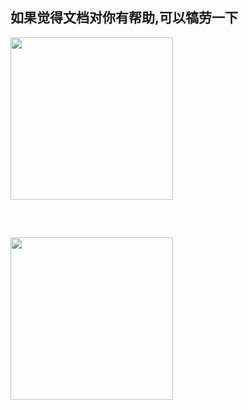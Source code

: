 ## 如果觉得文档对你有帮助,可以犒劳一下
<div>
<img width="260px" height="260px" style="margin-bottom:60px" src="https://i.loli.net/2019/12/29/wlpWX2Utr7mTFx8.jpg">
<br>
<img width="260px" height="260px" src="https://i.loli.net/2019/12/29/C4FiRrSXbEHYt8s.jpg">
</div>


